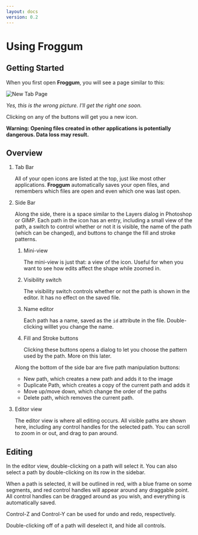 ```yaml
---
layout: docs
version: 0.2
---
```


# Using Froggum

## Getting Started

When you first open **Froggum**, you will see a page similar to this:

![New Tab Page](https://github.com/sapoturge/froggum/raw/master/screenshot.png)

*Yes, this is the wrong picture. I'll get the right one soon.*

Clicking on any of the buttons will get you a new icon.

**Warning: Opening files created in other applications is potentially dangerous.
Data loss may result.**

## Overview

1. Tab Bar

    All of your open icons are listed at the top, just like most other
    applications. **Froggum** automatically saves your open files, and remembers
    which files are open and even which one was last open.

2. Side Bar

    Along the side, there is a space similar to the Layers dialog in Photoshop
    or GIMP. Each path in the icon has an entry, including a small view of the
    path, a switch to control whether or not it is visible, the name of the path
    (which can be changed), and buttons to change the fill and stroke patterns.

    1. Mini-view

        The mini-view is just that: a view of the icon. Useful for when you want
        to see how edits affect the shape while zoomed in.

    2. Visibility switch

        The visibility switch controls whether or not the path is shown in the
        editor. It has no effect on the saved file.

    3. Name editor

        Each path has a name, saved as the `id` attribute in the file.
        Double-clicking willlet you change the name.

    4. Fill and Stroke buttons

        Clicking these buttons opens a dialog to let you choose the pattern used
        by the path. More on this later.

    Along the bottom of the side bar are five path manipulation buttons:

    * New path, which creates a new path and adds it to the image
    * Duplicate Path, which creates a copy of the current path and adds it
    * Move up/move down, which change the order of the paths
    * Delete path, which removes the current path.

3. Editor view

    The editor view is where all editing occurs. All visible paths are shown
    here, including any control handles for the selected path. You can scroll to
    zoom in or out, and drag to pan around.

## Editing

In the editor view, double-clicking on a path will select it. You can also
select a path by double-clicking on its row in the sidebar.

When a path is selected, it will be outlined in red, with a blue frame on some
segments, and red control handles will appear around any draggable point. All
control handles can be dragged around as you wish, and everything is
automatically saved.

Control-Z and Control-Y can be used for undo and redo, respectively.

Double-clicking off of a path will deselect it, and hide all controls.
